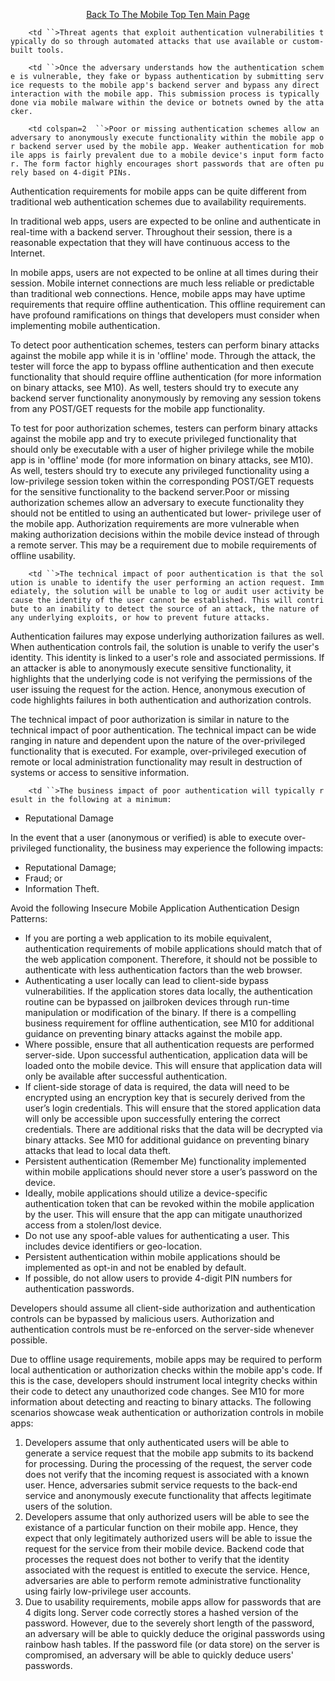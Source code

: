 <center>

[Back To The Mobile Top Ten Main
Page](https://www.owasp.org/index.php/Projects/OWASP_Mobile_Security_Project_-_Top_Ten_Mobile_Risks)

</center>

`    <td ``>Threat agents that exploit authentication vulnerabilities typically do so through automated attacks that use available or custom-built tools.`

</td>

`    <td ``>Once the adversary understands how the authentication scheme is vulnerable, they fake or bypass authentication by submitting service requests to the mobile app's backend server and bypass any direct interaction with the mobile app. This submission process is typically done via mobile malware within the device or botnets owned by the attacker.`

</td>

`    <td colspan=2  ``>Poor or missing authentication schemes allow an adversary to anonymously execute functionality within the mobile app or backend server used by the mobile app. Weaker authentication for mobile apps is fairly prevalent due to a mobile device's input form factor. The form factor highly encourages short passwords that are often purely based on 4-digit PINs.`

Authentication requirements for mobile apps can be quite different from
traditional web authentication schemes due to availability requirements.

In traditional web apps, users are expected to be online and
authenticate in real-time with a backend server. Throughout their
session, there is a reasonable expectation that they will have
continuous access to the Internet.

In mobile apps, users are not expected to be online at all times during
their session. Mobile internet connections are much less reliable or
predictable than traditional web connections. Hence, mobile apps may
have uptime requirements that require offline authentication. This
offline requirement can have profound ramifications on things that
developers must consider when implementing mobile authentication.

To detect poor authentication schemes, testers can perform binary
attacks against the mobile app while it is in 'offline' mode. Through
the attack, the tester will force the app to bypass offline
authentication and then execute functionality that should require
offline authentication (for more information on binary attacks, see
M10). As well, testers should try to execute any backend server
functionality anonymously by removing any session tokens from any
POST/GET requests for the mobile app functionality.

To test for poor authorization schemes, testers can perform binary
attacks against the mobile app and try to execute privileged
functionality that should only be executable with a user of higher
privilege while the mobile app is in 'offline' mode (for more
information on binary attacks, see M10). As well, testers should try to
execute any privileged functionality using a low-privilege session token
within the corresponding POST/GET requests for the sensitive
functionality to the backend server.Poor or missing authorization
schemes allow an adversary to execute functionality they should not be
entitled to using an authenticated but lower- privilege user of the
mobile app. Authorization requirements are more vulnerable when making
authorization decisions within the mobile device instead of through a
remote server. This may be a requirement due to mobile requirements of
offline usability.

</td>

`    <td ``>The technical impact of poor authentication is that the solution is unable to identify the user performing an action request. Immediately, the solution will be unable to log or audit user activity because the identity of the user cannot be established. This will contribute to an inability to detect the source of an attack, the nature of any underlying exploits, or how to prevent future attacks.`

Authentication failures may expose underlying authorization failures as
well. When authentication controls fail, the solution is unable to
verify the user's identity. This identity is linked to a user's role and
associated permissions. If an attacker is able to anonymously execute
sensitive functionality, it highlights that the underlying code is not
verifying the permissions of the user issuing the request for the
action. Hence, anonymous execution of code highlights failures in both
authentication and authorization controls.

The technical impact of poor authorization is similar in nature to the
technical impact of poor authentication. The technical impact can be
wide ranging in nature and dependent upon the nature of the
over-privileged functionality that is executed. For example,
over-privileged execution of remote or local administration
functionality may result in destruction of systems or access to
sensitive information.

</td>

`    <td ``>The business impact of poor authentication will typically result in the following at a minimum:`

  - Reputational Damage

In the event that a user (anonymous or verified) is able to execute
over-privileged functionality, the business may experience the following
impacts:

  - Reputational Damage;
  - Fraud; or
  - Information Theft.

</td>

Avoid the following Insecure Mobile Application Authentication Design
Patterns:

  - If you are porting a web application to its mobile equivalent,
    authentication requirements of mobile applications should match that
    of the web application component. Therefore, it should not be
    possible to authenticate with less authentication factors than the
    web browser.
  - Authenticating a user locally can lead to client-side bypass
    vulnerabilities. If the application stores data locally, the
    authentication routine can be bypassed on jailbroken devices through
    run-time manipulation or modification of the binary. If there is a
    compelling business requirement for offline authentication, see M10
    for additional guidance on preventing binary attacks against the
    mobile app.
  - Where possible, ensure that all authentication requests are
    performed server-side. Upon successful authentication, application
    data will be loaded onto the mobile device. This will ensure that
    application data will only be available after successful
    authentication.
  - If client-side storage of data is required, the data will need to be
    encrypted using an encryption key that is securely derived from the
    user’s login credentials. This will ensure that the stored
    application data will only be accessible upon successfully entering
    the correct credentials. There are additional risks that the data
    will be decrypted via binary attacks. See M10 for additional
    guidance on preventing binary attacks that lead to local data theft.
  - Persistent authentication (Remember Me) functionality implemented
    within mobile applications should never store a user’s password on
    the device.
  - Ideally, mobile applications should utilize a device-specific
    authentication token that can be revoked within the mobile
    application by the user. This will ensure that the app can mitigate
    unauthorized access from a stolen/lost device.
  - Do not use any spoof-able values for authenticating a user. This
    includes device identifiers or geo-location.
  - Persistent authentication within mobile applications should be
    implemented as opt-in and not be enabled by default.
  - If possible, do not allow users to provide 4-digit PIN numbers for
    authentication passwords.

Developers should assume all client-side authorization and
authentication controls can be bypassed by malicious users.
Authorization and authentication controls must be re-enforced on the
server-side whenever possible.

Due to offline usage requirements, mobile apps may be required to
perform local authentication or authorization checks within the mobile
app's code. If this is the case, developers should instrument local
integrity checks within their code to detect any unauthorized code
changes. See M10 for more information about detecting and reacting to
binary attacks.  The following scenarios showcase weak authentication or
authorization controls in mobile apps:

1.  Developers assume that only authenticated users will be able to
    generate a service request that the mobile app submits to its
    backend for processing. During the processing of the request, the
    server code does not verify that the incoming request is associated
    with a known user. Hence, adversaries submit service requests to the
    back-end service and anonymously execute functionality that affects
    legitimate users of the solution.
2.  Developers assume that only authorized users will be able to see the
    existance of a particular function on their mobile app. Hence, they
    expect that only legitimately authorized users will be able to issue
    the request for the service from their mobile device. Backend code
    that processes the request does not bother to verify that the
    identity associated with the request is entitled to execute the
    service. Hence, adversaries are able to perform remote
    administrative functionality using fairly low-privilege user
    accounts.
3.  Due to usability requirements, mobile apps allow for passwords that
    are 4 digits long. Server code correctly stores a hashed version of
    the password. However, due to the severely short length of the
    password, an adversary will be able to quickly deduce the original
    passwords using rainbow hash tables. If the password file (or data
    store) on the server is compromised, an adversary will be able to
    quickly deduce users' passwords.